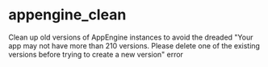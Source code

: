 # appengine_clean
Clean up old versions of AppEngine instances to avoid the dreaded "Your app may not have more than 210 versions. Please delete one of the existing versions before trying to create a new version" error
